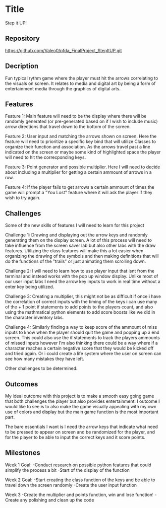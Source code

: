 # Title
Step it UP!
## Repository
https://github.com/Valeo0/pfda_FinalProject_StepItUP.git 
## Decription
Fun typical rythm game where the player must hit the arrows correlating to the visuals on screen. It relates to media and digital art by being a form of entertainment media through the graphics of digital arts.
## Features
Feature 1: Main feature will need to be the display where there will be randomly generated (or pre-generated based on if I wish to include music) arrow directions that travel down to the bottom of the screen.

Feature 2: User input and matching the arrows shown on screen. Here the feature will need to prioritize a specific key bind that will utilize Classes to organize their function and association. As the arrows travel past a line indicated on the screen or maybe some kind of highlighted space the player will need to hit the correcponding keys.

Feature 3: Point generator and possible multiplier. Here I will need to decide about including a multiplier for getting a certain ammount of arrows in a row.

Feature 4: If the player fails to get arrows a certain ammount of times the game will prompt a "You Lost" feature where it will ask the player if they wish to try again.

## Challenges
Some of the new skills of features I will need to learn for this project

Challenge 1: Drawing and displaying out the arrow keys and randomly generating them on the display screen. A lot of this process will need to take influence from the screen saver lab but also other labs with the draw features. Utilizing the class features will make this a lot easier when organizing the drawing of the symbols and then making definitions that will do the functions of the "trails" or just animating them scrolling down.

Challenge 2: I will need to learn how to use player input that isnt from the terminal and instead works with the pop up window display. Unlike most of our user input labs I need the arrow key inputs to work in real time without a enter key being utilized.

Challenge 3: Creating a multiplier, this might not be as difficult if once i have the correlation of correct inputs with the timing of the keys i can use many of the + 1 point if statements to add points to the players count, and also using the mathmatical python elements to add score boosts like we did in the character inventory labs.

Challenge 4: Similarly finding a way to keep score of the ammount of miss inputs to know when the player should quit the game and popping up a end screen. This could also use the if statements to track the players ammounts of missed inputs however I'm also thinking there could be a way where if a character reaches a certain negative score that they would be kicked off and tried again. Or i could create a life system where the user on screen can see how many mistakes they have left. 

Other challenges to be determined.

## Outcomes

My ideal outcome with this project is to make a smooth easy going game that both challenges the player but also provides entertainment. I outcome I would like to see is to also make the game visually appealing with my own use of colors and display but the main game function is the most important part.

The bare essentials I want is I need the arrow keys that indicate what need to be pressed to appear on screen and be randomized for the player, and for the player to be able to input the correct keys and it score points. 

## Milestones

Week 1 Goal:
-Conduct research on possible python features that could simplify the process a bit
-Start of the display of the function

Week 2 Goal:
-Start creating the class function of the keys and be able to travel down the screen randomly
-Create the user input function

Week 3
-Create the multiplier and points function, win and lose function!
-Create any polishing and clean up the code